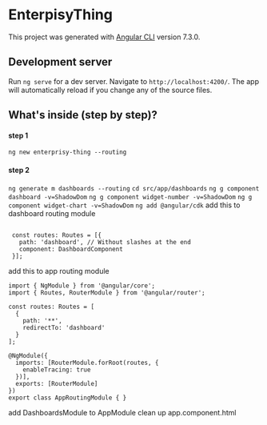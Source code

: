 # EnterpisyThing

This project was generated with [Angular CLI](https://github.com/angular/angular-cli) version 7.3.0.

## Development server

Run `ng serve` for a dev server. Navigate to `http://localhost:4200/`. The app will automatically reload if you change any of the source files.

## What's inside (step by step)?

#### step 1 
`ng new enterprisy-thing --routing`
#### step 2 
`ng generate m dashboards --routing` 
`cd src/app/dashboards`
`ng g component dashboard -v=ShadowDom`
`ng g component widget-number -v=ShadowDom`
`ng g component widget-chart -v=ShadowDom`
`ng add @angular/cdk`
add this to dashboard routing module
```import { DashboardComponent } from './dashboard/dashboard.component';
 
 const routes: Routes = [{
   path: 'dashboard', // Without slashes at the end
   component: DashboardComponent
 }];
 ```
add this to app routing module
```
import { NgModule } from '@angular/core';
import { Routes, RouterModule } from '@angular/router';

const routes: Routes = [
  {
    path: '**',
    redirectTo: 'dashboard'
  }
];

@NgModule({
  imports: [RouterModule.forRoot(routes, {
    enableTracing: true
  })],
  exports: [RouterModule]
})
export class AppRoutingModule { }

 ```
 add DashboardsModule to AppModule
 clean up app.component.html
 
